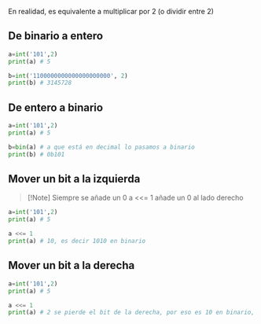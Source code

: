 En realidad, es equivalente a multiplicar por 2 (o dividir entre 2)
## De binario a entero

```python
a=int('101',2)
print(a) # 5

b=int('1100000000000000000000', 2)
print(b) # 3145728
```

## De entero a binario

```python
a=int('101',2)
print(a) # 5

b=bin(a) # a que está en decimal lo pasamos a binario
print(b) # 0b101
```

## Mover un bit a la izquierda

> [!Note] Siempre se añade un 0
> a <<= 1 añade un 0 al lado derecho

```python
a=int('101',2)
print(a) # 5

a <<= 1
print(a) # 10, es decir 1010 en binario
```

## Mover un bit a la derecha

```python
a=int('101',2)
print(a) # 5

a <<= 1
print(a) # 2 se pierde el bit de la derecha, por eso es 10 en binario, 2 en decimal
```
